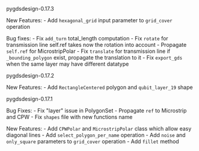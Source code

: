 pygdsdesign-0.17.3

  New Features:
    - Add `hexagonal_grid` input parameter to `grid_cover` operation

  Bug fixes:
    - Fix `add_turn` total_length computation
    - Fix `rotate` for transmission line
      self.ref takes now the rotation into account
    - Propagate `self.ref` for MicrostripPolar
    - Fix `translate` for transmission line
      if `_bounding_polygon` exist, propagate the translation to it
    - Fix `export_gds` when the same layer may have different datatype

pygdsdesign-0.17.2

  New Features:
    - Add `RectangleCentered` polygon and `qubit_layer_19` shape

pygdsdesign-0.17.1

  Bug Fixes:
    - Fix "layer" issue in PolygonSet
    - Propagate `ref` to Microstrip and CPW
    - Fix `shapes` file with new functions name

  New Features:
    - Add `CPWPolar` and `MicrostripPolar` class which allow easy diagonal lines
    - Add `select_polygon_per_name` operation
    - Add `noise` and `only_square` parameters to `grid_cover` operation
    - Add `fillet` method
